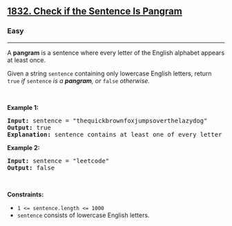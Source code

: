 <h2><a href="https://leetcode.com/problems/check-if-the-sentence-is-pangram/">1832. Check if the Sentence Is Pangram</a></h2><h3>Easy</h3><hr><div bis_skin_checked="1"><p>A <strong>pangram</strong> is a sentence where every letter of the English alphabet appears at least once.</p>

<p>Given a string <code>sentence</code> containing only lowercase English letters, return<em> </em><code>true</code><em> if </em><code>sentence</code><em> is a <strong>pangram</strong>, or </em><code>false</code><em> otherwise.</em></p>

<p>&nbsp;</p>
<p><strong class="example">Example 1:</strong></p>

<pre><strong>Input:</strong> sentence = "thequickbrownfoxjumpsoverthelazydog"
<strong>Output:</strong> true
<strong>Explanation:</strong> sentence contains at least one of every letter of the English alphabet.
</pre>

<p><strong class="example">Example 2:</strong></p>

<pre><strong>Input:</strong> sentence = "leetcode"
<strong>Output:</strong> false
</pre>

<p>&nbsp;</p>
<p><strong>Constraints:</strong></p>

<ul>
	<li><code>1 &lt;= sentence.length &lt;= 1000</code></li>
	<li><code>sentence</code> consists of lowercase English letters.</li>
</ul>
</div>